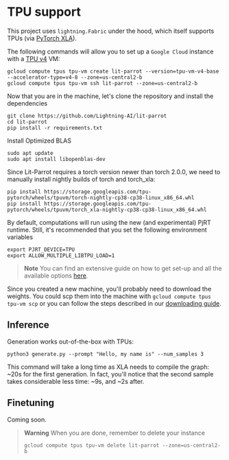 # TPU support

This project uses `lightning.Fabric` under the hood, which itself supports TPUs (via [PyTorch XLA](https://github.com/pytorch/xla)).

The following commands will allow you to set up a `Google Cloud` instance with a [TPU v4](https://cloud.google.com/tpu/docs/system-architecture-tpu-vm) VM:

```shell
gcloud compute tpus tpu-vm create lit-parrot --version=tpu-vm-v4-base --accelerator-type=v4-8 --zone=us-central2-b
gcloud compute tpus tpu-vm ssh lit-parrot --zone=us-central2-b
```

Now that you are in the machine, let's clone the repository and install the dependencies

```shell
git clone https://github.com/Lightning-AI/lit-parrot
cd lit-parrot
pip install -r requirements.txt
```

Install Optimized BLAS
```
sudo apt update
sudo apt install libopenblas-dev
```

Since Lit-Parrot requires a torch version newer than torch 2.0.0, we need to manually install nightly builds of torch and torch_xla:

```
pip install https://storage.googleapis.com/tpu-pytorch/wheels/tpuvm/torch-nightly-cp38-cp38-linux_x86_64.whl
pip install https://storage.googleapis.com/tpu-pytorch/wheels/tpuvm/torch_xla-nightly-cp38-cp38-linux_x86_64.whl
```

By default, computations will run using the new (and experimental) PjRT runtime. Still, it's recommended that you set the following environment variables

```shell
export PJRT_DEVICE=TPU
export ALLOW_MULTIPLE_LIBTPU_LOAD=1
```

> **Note**
> You can find an extensive guide on how to get set-up and all the available options [here](https://cloud.google.com/tpu/docs/v4-users-guide).

Since you created a new machine, you'll probably need to download the weights. You could scp them into the machine with `gcloud compute tpus tpu-vm scp` or you can follow the steps described in our [downloading guide](download_stablelm.md).

## Inference

Generation works out-of-the-box with TPUs:

```shell
python3 generate.py --prompt "Hello, my name is" --num_samples 3
```

This command will take a long time as XLA needs to compile the graph: ~20s for the first generation.
In fact, you'll notice that the second sample takes considerable less time: ~9s, and ~2s after.

## Finetuning

Coming soon.

> **Warning**
> When you are done, remember to delete your instance 
> ```shell
> gcloud compute tpus tpu-vm delete lit-parrot --zone=us-central2-b
> ```

